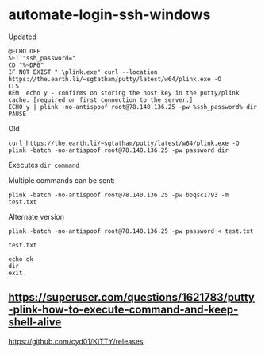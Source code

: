# automate-login-ssh-windows


Updated
```
@ECHO OFF
SET "ssh_password="
CD "%~DP0"
IF NOT EXIST ".\plink.exe" curl --location https://the.earth.li/~sgtatham/putty/latest/w64/plink.exe -O
CLS
REM  echo y - confirms on storing the host key in the putty/plink cache. [required on first connection to the server.]
ECHO y | plink -no-antispoof root@78.140.136.25 -pw %ssh_password% dir
PAUSE
```

Old
```
curl https://the.earth.li/~sgtatham/putty/latest/w64/plink.exe -O
plink -batch -no-antispoof root@78.140.136.25 -pw password dir
```
Executes `dir command`


Multiple commands can be sent:
```
plink -batch -no-antispoof root@78.140.136.25 -pw boqsc1793 -m test.txt
```
Alternate version
```
plink -batch -no-antispoof root@78.140.136.25 -pw password < test.txt
```

`test.txt`
```
echo ok
dir
exit

```


## https://superuser.com/questions/1621783/putty-plink-how-to-execute-command-and-keep-shell-alive
https://github.com/cyd01/KiTTY/releases
